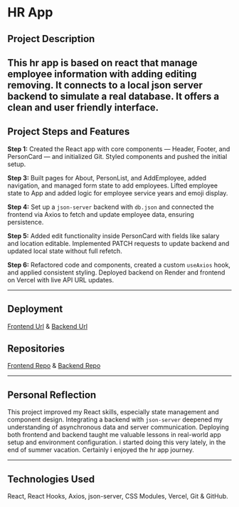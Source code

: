 # HR App

## Project Description  
This hr app is based on react that manage employee information with adding editing removing. It connects to a local json server backend to simulate a real database. It offers a clean and user friendly interface.
---

## Project Steps and Features

**Step 1:** Created the React app with core components — Header, Footer, and PersonCard — and initialized Git. Styled components and pushed the initial setup.

**Step 3:** Built pages for About, PersonList, and AddEmployee, added navigation, and managed form state to add employees. Lifted employee state to App and added logic for employee service years and emoji display.

**Step 4:** Set up a `json-server` backend with `db.json` and connected the frontend via Axios to fetch and update employee data, ensuring persistence.

**Step 5:** Added edit functionality inside PersonCard with fields like salary and location editable. Implemented PATCH requests to update backend and updated local state without full refetch.

**Step 6:** Refactored code and components, created a custom `useAxios` hook, and applied consistent styling. Deployed backend on Render and frontend on Vercel with live API URL updates.

---

## Deployment  
[Frontend Url](https://hr-app-topaz.vercel.app/)   &
[Backend Url](https://hr-app-backend-ebon.vercel.app/api/employees.js)


## Repositories

[Frontend Repo](https://github.com/Mahfuzshihab/hrApp)   &
[Backend Repo](https://github.com/Mahfuzshihab/hrApp-backend)


---

## Personal Reflection  
This project improved my React skills, especially state management and component design. Integrating a backend with `json-server` deepened my understanding of asynchronous data and server communication. Deploying both frontend and backend taught me valuable lessons in real-world app setup and environment configuration. i started doing this very lately, in the end of summer vacation. Certainly i enjoyed the hr app journey.

---

## Technologies Used  
React, React Hooks, Axios, json-server, CSS Modules, Vercel, Git & GitHub.

